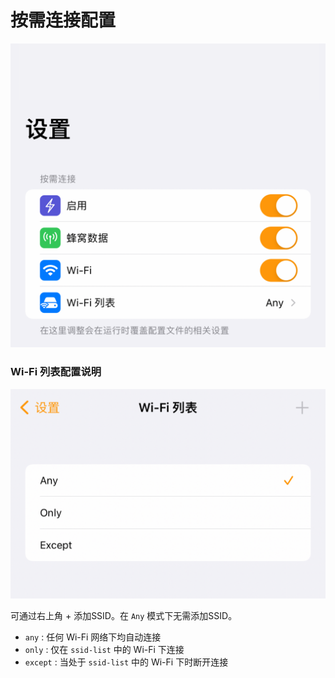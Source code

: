 # 按需连接配置


![设置中按需连接部分](../assets/on-demand-config.png)

### Wi-Fi 列表配置说明

![按需连接中Wi-Fi列表部分](../assets/on-demand-wifi.png)

可通过右上角 + 添加SSID。在 `Any` 模式下无需添加SSID。

* `any` : 任何 Wi-Fi 网络下均自动连接
* `only` : 仅在 `ssid-list` 中的 Wi-Fi 下连接
* `except` : 当处于 `ssid-list` 中的 Wi-Fi 下时断开连接


